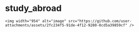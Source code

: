 # study_abroad





	<img width="954" alt="image" src="https://github.com/user-attachments/assets/2fc234f5-91de-4f12-9280-0cd5a39859cf" />

